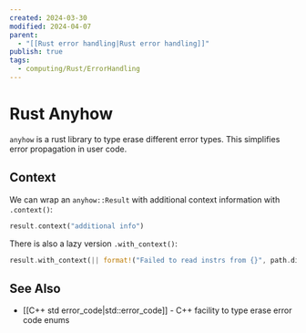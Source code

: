 ```yaml
---
created: 2024-03-30
modified: 2024-04-07
parent:
  - "[[Rust error handling|Rust error handling]]"
publish: true
tags:
  - computing/Rust/ErrorHandling
---
```


# Rust Anyhow
`anyhow` is a rust library to type erase different error types. This simplifies error propagation in user code.

## Context
We can wrap an `anyhow::Result` with additional context information with `.context()`:
```rust
result.context("additional info")
```

There is also a lazy version `.with_context()`:
```rust
result.with_context(|| format!("Failed to read instrs from {}", path.display()))
```

## See Also
- [[C++ std error_code|std::error_code]] - C++ facility to type erase error code enums